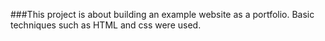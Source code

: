 
###This project is about building an example website as a portfolio. 
Basic techniques such as HTML and css were used.
